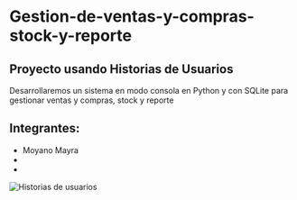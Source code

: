 <h1>Gestion-de-ventas-y-compras-stock-y-reporte</h1> 
<h2>Proyecto usando Historias de Usuarios</h2>
<p>Desarrollaremos un sistema en modo consola en Python y con SQLite para gestionar ventas y compras, stock y reporte</p>
<h2>Integrantes: </h2>
<ul>
  <li>Moyano Mayra</li>
  <li></li>
  <li></li>
</ul>
<img srl="https://www.iebschool.com/blog/wp-content/uploads/2021/11/Scrum-board-pana-1024x1024.png" alt="Historias de usuarios">
